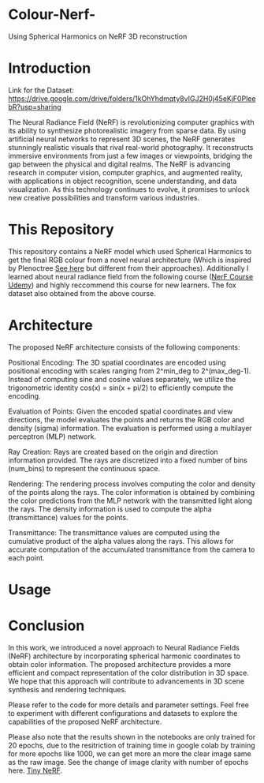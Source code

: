 # Colour-Nerf-
Using Spherical Harmonics on NeRF 3D reconstruction


# Introduction
Link for the Dataset: https://drive.google.com/drive/folders/1kOhYhdmqty8vIGJ2H0j45eKjF0PleebR?usp=sharing

The Neural Radiance Field (NeRF) is revolutionizing computer graphics with its ability to synthesize photorealistic imagery from sparse data. By using artificial neural networks to represent 3D scenes, the NeRF generates stunningly realistic visuals that rival real-world photography. It reconstructs immersive environments from just a few images or viewpoints, bridging the gap between the physical and digital realms. The NeRF is advancing research in computer vision, computer graphics, and augmented reality, with applications in object recognition, scene understanding, and data visualization. As this technology continues to evolve, it promises to unlock new creative possibilities and transform various industries.

# This Repository

This repository contains a NeRF model which used Spherical Harmonics to get the final RGB colour from a novel neural architecture (Which is inspired by Plenoctree [See here](https://alexyu.net/plenoctrees/) but different from their approaches). Additionally I learned about neural radiance field from the following course ([NerF Course Udemy](https://www.udemy.com/course/neural-radiance-fields-nerf/)) and highly reccommend this course for new learners. The fox dataset also obtained from the above course.


# Architecture
The proposed NeRF architecture consists of the following components:

Positional Encoding: The 3D spatial coordinates are encoded using positional encoding with scales ranging from 2^min_deg to 2^(max_deg-1). Instead of computing sine and cosine values separately, we utilize the trigonometric identity cos(x) = sin(x + pi/2) to efficiently compute the encoding.

Evaluation of Points: Given the encoded spatial coordinates and view directions, the model evaluates the points and returns the RGB color and density (sigma) information. The evaluation is performed using a multilayer perceptron (MLP) network.

Ray Creation: Rays are created based on the origin and direction information provided. The rays are discretized into a fixed number of bins (num_bins) to represent the continuous space.

Rendering: The rendering process involves computing the color and density of the points along the rays. The color information is obtained by combining the color predictions from the MLP network with the transmitted light along the rays. The density information is used to compute the alpha (transmittance) values for the points.

Transmittance: The transmittance values are computed using the cumulative product of the alpha values along the rays. This allows for accurate computation of the accumulated transmittance from the camera to each point.

# Usage


# Conclusion
In this work, we introduced a novel approach to Neural Radiance Fields (NeRF) architecture by incorporating spherical harmonic coordinates to obtain color information. The proposed architecture provides a more efficient and compact representation of the color distribution in 3D space. We hope that this approach will contribute to advancements in 3D scene synthesis and rendering techniques.

Please refer to the code for more details and parameter settings. Feel free to experiment with different configurations and datasets to explore the capabilities of the proposed NeRF architecture.

Please also note that the results shown in the notebooks are only trained for 20 epochs, due to the resitriction of training time in google colab by training for more epochs like 1000, we can get more an more the clear image same as the raw image. See the change of image clarity with number of epochs here. [Tiny NeRF](https://github.com/bmild/nerf/blob/master/tiny_nerf.ipynb). 

